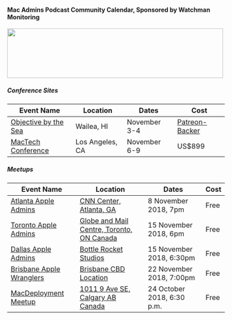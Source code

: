 #### Mac Admins Podcast Community Calendar, Sponsored by Watchman Monitoring

[<img src="https://podcast.macadmins.org/wp-content/uploads/2017/06/Watchman-Monitoring-logo-blue.png" alt="" width="500" height="115" />](https://www.watchmanmonitoring.com)
 
##### Conference Sites

| Event Name | Location | Dates | Cost |
|------------|----------|-------|------|
| [Objective by the Sea](https://objectivebythesea.com) | Wailea, HI | November 3-4 | [Patreon-Backer](https://objectivebythesea.com/attending.html) |
| [MacTech Conference](https://conference.mactech.com) | Los Angeles, CA | November 6-9 | US$899 |

##### Meetups

| Event Name | Location | Dates | Cost |
|------------|----------|-------|------|
| [Atlanta Apple Admins](https://www.meetup.com/Atlanta-Apple-Admins/) | [CNN Center, Atlanta, GA](http://maps.apple.com/?address=115,Centenial+Olympic+Park+DR+NW,Atlanta,Georgia) | 8 November 2018, 7pm | Free |
| [Toronto Apple Admins](https://torontomacadminsgroup.github.io/) | [Globe and Mail Centre, Toronto, ON Canada](https://goo.gl/maps/57GRKLNha4N2) | 15 November 2018, 6pm | Free |
| [Dallas Apple Admins](https://dallasappleadmins.org/) | [Bottle Rocket Studios](https://goo.gl/maps/F956UvYNby22) | 15 November 2018, 6:30pm | Free |
| [Brisbane Apple Wranglers](https://meetup.com/Brisbane-Apple-Wranglers) | [Brisbane CBD Location](https://baw-nov-18.eventbrite.com.au) | 22 November 2018, 7:00pm | Free |
| [MacDeployment Meetup](http://macdeployment.ca) | [1011 9 Ave SE, Calgary AB Canada](https://maps.apple.com/?address=300-1011%209%20Ave%20SE\,%20Calgary%20AB%20T2G%200H7\,%20Canada&auid=12366087821488838832&ll=51.042549\,-114.038709&lsp=9902&q=Critical%20Mass) | 24 October 2018, 6:30 p.m. | Free |
